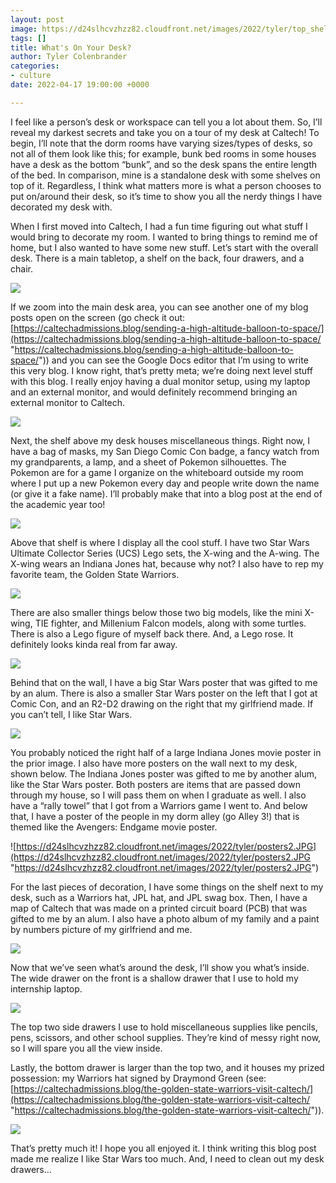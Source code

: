 ```yaml
---
layout: post
image: https://d24slhcvzhzz82.cloudfront.net/images/2022/tyler/top_shelf.jpg
tags: []
title: What's On Your Desk?
author: Tyler Colenbrander
categories:
- culture
date: 2022-04-17 19:00:00 +0000

---
```

I feel like a person’s desk or workspace can tell you a lot about them. So, I’ll reveal my darkest secrets and take you on a tour of my desk at Caltech! To begin, I’ll note that the dorm rooms have varying sizes/types of desks, so not all of them look like this; for example, bunk bed rooms in some houses have a desk as the bottom “bunk”, and so the desk spans the entire length of the bed. In comparison, mine is a standalone desk with some shelves on top of it. Regardless, I think what matters more is what a person chooses to put on/around their desk, so it’s time to show you all the nerdy things I have decorated my desk with.

When I first moved into Caltech, I had a fun time figuring out what stuff I would bring to decorate my room. I wanted to bring things to remind me of home, but I also wanted to have some new stuff. Let’s start with the overall desk. There is a main tabletop, a shelf on the back, four drawers, and a chair.

![](https://d24slhcvzhzz82.cloudfront.net/images/2022/tyler/entire_desk.jpg)

If we zoom into the main desk area, you can see another one of my blog posts open on the screen (go check it out: [https://caltechadmissions.blog/sending-a-high-altitude-balloon-to-space/](https://caltechadmissions.blog/sending-a-high-altitude-balloon-to-space/ "https://caltechadmissions.blog/sending-a-high-altitude-balloon-to-space/")) and you can see the Google Docs editor that I’m using to write this very blog. I know right, that’s pretty meta; we’re doing next level stuff with this blog. I really enjoy having a dual monitor setup, using my laptop and an external monitor, and would definitely recommend bringing an external monitor to Caltech.

![](https://d24slhcvzhzz82.cloudfront.net/images/2022/tyler/computer.jpg)

Next, the shelf above my desk houses miscellaneous things. Right now, I have a bag of masks, my San Diego Comic Con badge, a fancy watch from my grandparents, a lamp, and a sheet of Pokemon silhouettes. The Pokemon are for a game I organize on the whiteboard outside my room where I put up a new Pokemon every day and people write down the name (or give it a fake name). I’ll probably make that into a blog post at the end of the academic year too!

![](https://d24slhcvzhzz82.cloudfront.net/images/2022/tyler/middle_shelf.jpg)

Above that shelf is where I display all the cool stuff. I have two Star Wars Ultimate Collector Series (UCS) Lego sets, the X-wing and the A-wing. The X-wing wears an Indiana Jones hat, because why not? I also have to rep my favorite team, the Golden State Warriors.

![](https://d24slhcvzhzz82.cloudfront.net/images/2022/tyler/top_shelf.jpg)

There are also smaller things below those two big models, like the mini X-wing, TIE fighter, and Millenium Falcon models, along with some turtles. There is also a Lego figure of myself back there. And, a Lego rose. It definitely looks kinda real from far away.

![](https://d24slhcvzhzz82.cloudfront.net/images/2022/tyler/top_shelf_zoomed.jpg)

Behind that on the wall, I have a big Star Wars poster that was gifted to me by an alum. There is also a smaller Star Wars poster on the left that I got at Comic Con, and an R2-D2 drawing on the right that my girlfriend made. If you can’t tell, I like Star Wars.

![](https://d24slhcvzhzz82.cloudfront.net/images/2022/tyler/posters1.jpg)

You probably noticed the right half of a large Indiana Jones movie poster in the prior image. I also have more posters on the wall next to my desk, shown below. The Indiana Jones poster was gifted to me by another alum, like the Star Wars poster. Both posters are items that are passed down through my house, so I will pass them on when I graduate as well. I also have a “rally towel” that I got from a Warriors game I went to. And below that, I have a poster of the people in my dorm alley (go Alley 3!) that is themed like the Avengers: Endgame movie poster.

![https://d24slhcvzhzz82.cloudfront.net/images/2022/tyler/posters2.JPG](https://d24slhcvzhzz82.cloudfront.net/images/2022/tyler/posters2.JPG "https://d24slhcvzhzz82.cloudfront.net/images/2022/tyler/posters2.JPG")

For the last pieces of decoration, I have some things on the shelf next to my desk, such as a Warriors hat, JPL hat, and JPL swag box. Then, I have a map of Caltech that was made on a printed circuit board (PCB) that was gifted to me by an alum. I also have a photo album of my family and a paint by numbers picture of my girlfriend and me.

![](https://d24slhcvzhzz82.cloudfront.net/images/2022/tyler/side_shelf.jpg)

Now that we’ve seen what’s around the desk, I’ll show you what’s inside. The wide drawer on the front is a shallow drawer that I use to hold my internship laptop.

![](https://d24slhcvzhzz82.cloudfront.net/images/2022/tyler/laptop_drawer.jpg)

The top two side drawers I use to hold miscellaneous supplies like pencils, pens, scissors, and other school supplies. They’re kind of messy right now, so I will spare you all the view inside.

  
Lastly, the bottom drawer is larger than the top two, and it houses my prized possession: my Warriors hat signed by Draymond Green (see: [https://caltechadmissions.blog/the-golden-state-warriors-visit-caltech/](https://caltechadmissions.blog/the-golden-state-warriors-visit-caltech/ "https://caltechadmissions.blog/the-golden-state-warriors-visit-caltech/")).

![](https://d24slhcvzhzz82.cloudfront.net/images/2022/tyler/bottom_drawer.jpg)

That’s pretty much it! I hope you all enjoyed it. I think writing this blog post made me realize I like Star Wars too much. And, I need to clean out my desk drawers…